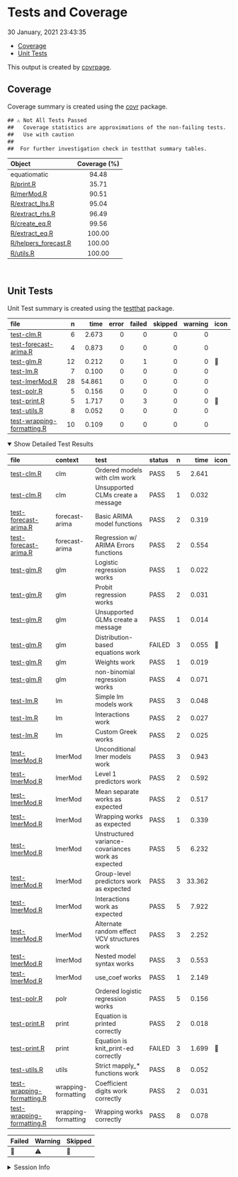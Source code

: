 Tests and Coverage
================
30 January, 2021 23:43:35

  - [Coverage](#coverage)
  - [Unit Tests](#unit-tests)

This output is created by
[covrpage](https://github.com/yonicd/covrpage).

## Coverage

Coverage summary is created using the
[covr](https://github.com/r-lib/covr) package.

    ## ⚠️ Not All Tests Passed
    ##   Coverage statistics are approximations of the non-failing tests.
    ##   Use with caution
    ## 
    ##  For further investigation check in testthat summary tables.

| Object                                           | Coverage (%) |
| :----------------------------------------------- | :----------: |
| equatiomatic                                     |    94.48     |
| [R/print.R](../R/print.R)                        |    35.71     |
| [R/merMod.R](../R/merMod.R)                      |    90.51     |
| [R/extract\_lhs.R](../R/extract_lhs.R)           |    95.04     |
| [R/extract\_rhs.R](../R/extract_rhs.R)           |    96.49     |
| [R/create\_eq.R](../R/create_eq.R)               |    99.56     |
| [R/extract\_eq.R](../R/extract_eq.R)             |    100.00    |
| [R/helpers\_forecast.R](../R/helpers_forecast.R) |    100.00    |
| [R/utils.R](../R/utils.R)                        |    100.00    |

<br>

## Unit Tests

Unit Test summary is created using the
[testthat](https://github.com/r-lib/testthat) package.

| file                                                              |  n |   time | error | failed | skipped | warning | icon |
| :---------------------------------------------------------------- | -: | -----: | ----: | -----: | ------: | ------: | :--- |
| [test-clm.R](testthat/test-clm.R)                                 |  6 |  2.673 |     0 |      0 |       0 |       0 |      |
| [test-forecast-arima.R](testthat/test-forecast-arima.R)           |  4 |  0.873 |     0 |      0 |       0 |       0 |      |
| [test-glm.R](testthat/test-glm.R)                                 | 12 |  0.212 |     0 |      1 |       0 |       0 | 🛑    |
| [test-lm.R](testthat/test-lm.R)                                   |  7 |  0.100 |     0 |      0 |       0 |       0 |      |
| [test-lmerMod.R](testthat/test-lmerMod.R)                         | 28 | 54.861 |     0 |      0 |       0 |       0 |      |
| [test-polr.R](testthat/test-polr.R)                               |  5 |  0.156 |     0 |      0 |       0 |       0 |      |
| [test-print.R](testthat/test-print.R)                             |  5 |  1.717 |     0 |      3 |       0 |       0 | 🛑    |
| [test-utils.R](testthat/test-utils.R)                             |  8 |  0.052 |     0 |      0 |       0 |       0 |      |
| [test-wrapping-formatting.R](testthat/test-wrapping-formatting.R) | 10 |  0.109 |     0 |      0 |       0 |       0 |      |

<details open>

<summary> Show Detailed Test Results </summary>

| file                                                                      | context             | test                                               | status | n |   time | icon |
| :------------------------------------------------------------------------ | :------------------ | :------------------------------------------------- | :----- | -: | -----: | :--- |
| [test-clm.R](testthat/test-clm.R#L14)                                     | clm                 | Ordered models with clm work                       | PASS   | 5 |  2.641 |      |
| [test-clm.R](testthat/test-clm.R#L34)                                     | clm                 | Unsupported CLMs create a message                  | PASS   | 1 |  0.032 |      |
| [test-forecast-arima.R](testthat/test-forecast-arima.R#L14)               | forecast-arima      | Basic ARIMA model functions                        | PASS   | 2 |  0.319 |      |
| [test-forecast-arima.R](testthat/test-forecast-arima.R#L37)               | forecast-arima      | Regression w/ ARIMA Errors functions               | PASS   | 2 |  0.554 |      |
| [test-glm.R](testthat/test-glm.R#L13)                                     | glm                 | Logistic regression works                          | PASS   | 1 |  0.022 |      |
| [test-glm.R](testthat/test-glm.R#L27)                                     | glm                 | Probit regression works                            | PASS   | 2 |  0.031 |      |
| [test-glm.R](testthat/test-glm.R#L39)                                     | glm                 | Unsupported GLMs create a message                  | PASS   | 1 |  0.014 |      |
| [test-glm.R](testthat/test-glm.R#L55)                                     | glm                 | Distribution-based equations work                  | FAILED | 3 |  0.055 | 🛑    |
| [test-glm.R](testthat/test-glm.R#L75)                                     | glm                 | Weights work                                       | PASS   | 1 |  0.019 |      |
| [test-glm.R](testthat/test-glm.R#L89)                                     | glm                 | non-binomial regression works                      | PASS   | 4 |  0.071 |      |
| [test-lm.R](testthat/test-lm.R#L8)                                        | lm                  | Simple lm models work                              | PASS   | 3 |  0.048 |      |
| [test-lm.R](testthat/test-lm.R#L22)                                       | lm                  | Interactions work                                  | PASS   | 2 |  0.027 |      |
| [test-lm.R](testthat/test-lm.R#L32_L34)                                   | lm                  | Custom Greek works                                 | PASS   | 2 |  0.025 |      |
| [test-lmerMod.R](testthat/test-lmerMod.R#L6)                              | lmerMod             | Unconditional lmer models work                     | PASS   | 3 |  0.943 |      |
| [test-lmerMod.R](testthat/test-lmerMod.R#L23)                             | lmerMod             | Level 1 predictors work                            | PASS   | 2 |  0.592 |      |
| [test-lmerMod.R](testthat/test-lmerMod.R#L36)                             | lmerMod             | Mean separate works as expected                    | PASS   | 2 |  0.517 |      |
| [test-lmerMod.R](testthat/test-lmerMod.R#L49)                             | lmerMod             | Wrapping works as expected                         | PASS   | 1 |  0.339 |      |
| [test-lmerMod.R](testthat/test-lmerMod.R#L58)                             | lmerMod             | Unstructured variance-covariances work as expected | PASS   | 5 |  6.232 |      |
| [test-lmerMod.R](testthat/test-lmerMod.R#L96)                             | lmerMod             | Group-level predictors work as expected            | PASS   | 3 | 33.362 |      |
| [test-lmerMod.R](testthat/test-lmerMod.R#L132)                            | lmerMod             | Interactions work as expected                      | PASS   | 5 |  7.922 |      |
| [test-lmerMod.R](testthat/test-lmerMod.R#L168)                            | lmerMod             | Alternate random effect VCV structures work        | PASS   | 3 |  2.252 |      |
| [test-lmerMod.R](testthat/test-lmerMod.R#L193)                            | lmerMod             | Nested model syntax works                          | PASS   | 3 |  0.553 |      |
| [test-lmerMod.R](testthat/test-lmerMod.R#L219)                            | lmerMod             | use\_coef works                                    | PASS   | 1 |  2.149 |      |
| [test-polr.R](testthat/test-polr.R#L13)                                   | polr                | Ordered logistic regression works                  | PASS   | 5 |  0.156 |      |
| [test-print.R](testthat/test-print.R#L9_L10)                              | print               | Equation is printed correctly                      | PASS   | 2 |  0.018 |      |
| [test-print.R](testthat/test-print.R#L22_L24)                             | print               | Equation is knit\_print-ed correctly               | FAILED | 3 |  1.699 | 🛑    |
| [test-utils.R](testthat/test-utils.R#L7_L10)                              | utils               | Strict mapply\_\* functions work                   | PASS   | 8 |  0.052 |      |
| [test-wrapping-formatting.R](testthat/test-wrapping-formatting.R#L5_L7)   | wrapping-formatting | Coefficient digits work correctly                  | PASS   | 2 |  0.031 |      |
| [test-wrapping-formatting.R](testthat/test-wrapping-formatting.R#L19_L21) | wrapping-formatting | Wrapping works correctly                           | PASS   | 8 |  0.078 |      |

| Failed | Warning | Skipped |
| :----- | :------ | :------ |
| 🛑      | ⚠️      | 🔶       |

</details>

<details>

<summary> Session Info </summary>

| Field    | Value                             |                                                                                                                                                                                                                                                                         |
| :------- | :-------------------------------- | :---------------------------------------------------------------------------------------------------------------------------------------------------------------------------------------------------------------------------------------------------------------------- |
| Version  | R version 4.0.3 (2020-10-10)      |                                                                                                                                                                                                                                                                         |
| Platform | x86\_64-apple-darwin17.0 (64-bit) | <a href="https://github.com/datalorax/equatiomatic/commit/cca5f416df4a3931ecd03e95697560a6218cb83c/checks" target="_blank"><span title="Built on Github Actions">![](https://github.com/metrumresearchgroup/covrpage/blob/actions/inst/logo/gh.png?raw=true)</span></a> |
| Running  | macOS Catalina 10.15.7            |                                                                                                                                                                                                                                                                         |
| Language | en\_US                            |                                                                                                                                                                                                                                                                         |
| Timezone | UTC                               |                                                                                                                                                                                                                                                                         |

| Package  | Version |
| :------- | :------ |
| testthat | 3.0.1   |
| covr     | 3.5.1   |
| covrpage | 0.1     |

</details>

<!--- Final Status : error/failed --->

